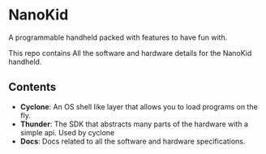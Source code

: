 # NanoKid
A programmable handheld packed with features to have fun with.

This repo contains All the software and hardware details for the NanoKid handheld.

## Contents
- **Cyclone**: An OS shell like layer that allows you to load programs on the fly.
- **Thunder**: The SDK that abstracts many parts of the hardware with a simple api. Used by cyclone
- **Docs**: Docs related to all the software and hardware specifications.